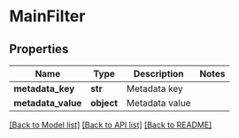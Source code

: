 # MainFilter

## Properties
Name | Type | Description | Notes
------------ | ------------- | ------------- | -------------
**metadata_key** | **str** | Metadata key | 
**metadata_value** | **object** | Metadata value | 

[[Back to Model list]](../README.md#documentation-for-models) [[Back to API list]](../README.md#documentation-for-api-endpoints) [[Back to README]](../README.md)


